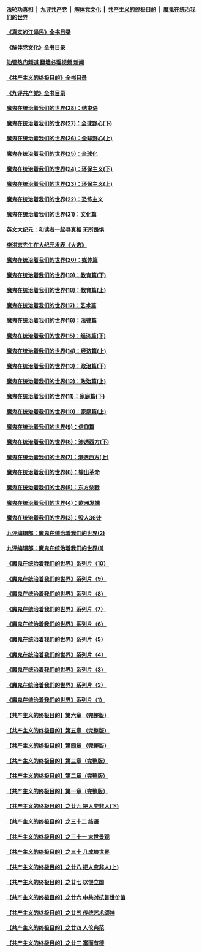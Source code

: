 ####  [法轮功真相](../../../../basic/blob/master/README.md?t=08240701) &nbsp;|&nbsp; [九评共产党](../../../../9ping.md/blob/master/README.md?t=08240701) &nbsp;|&nbsp; [解体党文化](../../../../jtdwh.md/blob/master/README.md?t=08240701)  &nbsp;|&nbsp; [共产主义的终极目的](../../../../gczydzjmd.md/blob/master/README.md?t=08240701) &nbsp;|&nbsp; [魔鬼在统治我们的世界](../../../../mgztzwmdsj.md/blob/master/README.md?t=08240701) 

#### [《真实的江泽民》全书目录](../pages/nsc422/n13721399.md?t=08240701) 

#### [《解体党文化》全书目录](../pages/nsc422/n13721157.md?t=08240701) 

#### [油管热门频道 翻墙必看视频 新闻](http://45.76.130.85:81/youtube.html?08240701)

#### [《共产主义的终极目的》全书目录](../pages/nsc422/n13721048.md?t=08240701) 

#### [《九评共产党》全书目录](../pages/nsc422/n13708085.md?t=08240701) 

#### [魔鬼在统治着我们的世界(28)：结束语](../pages/nsc422/n10936246.md?t=08240701) 

#### [魔鬼在统治着我们的世界(27)：全球野心(下)](../pages/nsc422/n10928319.md?t=08240701) 

#### [魔鬼在统治着我们的世界(26)：全球野心(上)](../pages/nsc422/n10900318.md?t=08240701) 

#### [魔鬼在统治着我们的世界(25)：全球化](../pages/nsc422/n10788205.md?t=08240701) 

#### [魔鬼在统治着我们的世界(24)：环保主义(下)](../pages/nsc422/n10695307.md?t=08240701) 

#### [魔鬼在统治着我们的世界(23)：环保主义(上)](../pages/nsc422/n10688613.md?t=08240701) 

#### [魔鬼在统治着我们的世界(22)：恐怖主义](../pages/nsc422/n10614727.md?t=08240701) 

#### [魔鬼在统治着我们的世界(21)：文化篇](../pages/nsc422/n10597706.md?t=08240701) 

#### [英文大纪元：和读者一起寻真相 无所畏惧](../pages/nsc422/n12542027.md?t=08240701) 

#### [李洪志先生在大纪元发表《大选》](../pages/nsc422/n12534746.md?t=08240701) 

#### [魔鬼在统治着我们的世界(20)：媒体篇](../pages/nsc422/n10586579.md?t=08240701) 

#### [魔鬼在统治着我们的世界(19)：教育篇(下)](../pages/nsc422/n10564808.md?t=08240701) 

#### [魔鬼在统治着我们的世界(18)：教育篇(上)](../pages/nsc422/n10526970.md?t=08240701) 

#### [魔鬼在统治着我们的世界(17)：艺术篇](../pages/nsc422/n10499093.md?t=08240701) 

#### [魔鬼在统治着我们的世界(16)：法律篇](../pages/nsc422/n10485969.md?t=08240701) 

#### [魔鬼在统治着我们的世界(15)：经济篇(下)](../pages/nsc422/n10469975.md?t=08240701) 

#### [魔鬼在统治着我们的世界(14)：经济篇(上)](../pages/nsc422/n10457370.md?t=08240701) 

#### [魔鬼在统治着我们的世界(13)：政治篇(下)](../pages/nsc422/n10448270.md?t=08240701) 

#### [魔鬼在统治着我们的世界(12)：政治篇(上)](../pages/nsc422/n10444576.md?t=08240701) 

#### [魔鬼在统治着我们的世界(11)：家庭篇(下)](../pages/nsc422/n10440961.md?t=08240701) 

#### [魔鬼在统治着我们的世界(10)：家庭篇(上)](../pages/nsc422/n10435448.md?t=08240701) 

#### [魔鬼在统治着我们的世界(9)：信仰篇](../pages/nsc422/n10432159.md?t=08240701) 

#### [魔鬼在统治着我们的世界(8)：渗透西方(下)](../pages/nsc422/n10429603.md?t=08240701) 

#### [魔鬼在统治着我们的世界(7)：渗透西方(上)](../pages/nsc422/n10426013.md?t=08240701) 

#### [魔鬼在统治着我们的世界(6)：输出革命](../pages/nsc422/n10421536.md?t=08240701) 

#### [魔鬼在统治着我们的世界(5)：东方杀戮](../pages/nsc422/n10417707.md?t=08240701) 

#### [魔鬼在统治着我们的世界(4)：欧洲发端](../pages/nsc422/n10414890.md?t=08240701) 

#### [魔鬼在统治着我们的世界(3)：毁人36计](../pages/nsc422/n10411583.md?t=08240701) 

#### [九评编辑部：魔鬼在统治着我们的世界(2)](../pages/nsc422/n10410036.md?t=08240701) 

#### [九评编辑部：魔鬼在统治着我们的世界(1)](../pages/nsc422/n10406825.md?t=08240701) 

#### [《魔鬼在统治着我们的世界》系列片（10）](../pages/nsc422/n12292670.md?t=08240701) 

#### [《魔鬼在统治着我们的世界》系列片（9）](../pages/nsc422/n12290859.md?t=08240701) 

#### [《魔鬼在统治着我们的世界》系列片（8）](../pages/nsc422/n12287445.md?t=08240701) 

#### [《魔鬼在统治着我们的世界》系列片（7）](../pages/nsc422/n12283425.md?t=08240701) 

#### [《魔鬼在统治着我们的世界》系列片（6）](../pages/nsc422/n12282314.md?t=08240701) 

#### [《魔鬼在统治着我们的世界》系列片（5）](../pages/nsc422/n12281419.md?t=08240701) 

#### [《魔鬼在统治着我们的世界》系列片（4）](../pages/nsc422/n12274024.md?t=08240701) 

#### [《魔鬼在统治着我们的世界》系列片（3）](../pages/nsc422/n12271322.md?t=08240701) 

#### [《魔鬼在统治着我们的世界》系列片（2）](../pages/nsc422/n12269049.md?t=08240701) 

#### [《魔鬼在统治着我们的世界》系列片（1）](../pages/nsc422/n12267575.md?t=08240701) 

#### [【共产主义的终极目的】第六章 （完整版）](../pages/nsc422/n11428913.md?t=08240701) 

#### [【共产主义的终极目的】第五章 （完整版）](../pages/nsc422/n11428912.md?t=08240701) 

#### [【共产主义的终极目的】第四章 （完整版）](../pages/nsc422/n11428907.md?t=08240701) 

#### [【共产主义的终极目的】第三章（完整版）](../pages/nsc422/n11428848.md?t=08240701) 

#### [【共产主义的终极目的】第二章（完整版）](../pages/nsc422/n11428831.md?t=08240701) 

#### [【共产主义的终极目的】第一章（完整版）](../pages/nsc422/n11417651.md?t=08240701) 

#### [【共产主义的终极目的】之廿九 把人变非人(下)](../pages/nsc422/n11344140.md?t=08240701) 

#### [【共产主义的终极目的】之三十二 结语](../pages/nsc422/n11360535.md?t=08240701) 

#### [【共产主义的终极目的】之三十一 末世景观](../pages/nsc422/n11351129.md?t=08240701) 

#### [【共产主义的终极目的】之三十 几成狼世界](../pages/nsc422/n11348280.md?t=08240701) 

#### [【共产主义的终极目的】之廿八 把人变非人(上)](../pages/nsc422/n11340492.md?t=08240701) 

#### [【共产主义的终极目的】之廿七 以恨立国](../pages/nsc422/n11336944.md?t=08240701) 

#### [【共产主义的终极目的】之廿六 中共对抗普世价值](../pages/nsc422/n11324785.md?t=08240701) 

#### [【共产主义的终极目的】之廿五 传统艺术颂神](../pages/nsc422/n11296396.md?t=08240701) 

#### [【共产主义的终极目的】之廿四 人伦典范](../pages/nsc422/n11296397.md?t=08240701) 

#### [【共产主义的终极目的】之廿三 富而有德](../pages/nsc422/n11283598.md?t=08240701) 

<img src='http://gfw-breaker.win/goodnews/indexes/nsc422.md' width='0px' height='0px'/>

